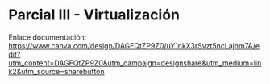 # Parcial III - Virtualización

Enlace documentación: https://www.canva.com/design/DAGFQtZP9Z0/uY1nkX3rSvzt5ncLajnm7A/edit?utm_content=DAGFQtZP9Z0&utm_campaign=designshare&utm_medium=link2&utm_source=sharebutton